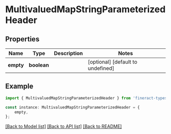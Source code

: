# MultivaluedMapStringParameterizedHeader


## Properties

Name | Type | Description | Notes
------------ | ------------- | ------------- | -------------
**empty** | **boolean** |  | [optional] [default to undefined]

## Example

```typescript
import { MultivaluedMapStringParameterizedHeader } from 'fineract-typescript-client';

const instance: MultivaluedMapStringParameterizedHeader = {
    empty,
};
```

[[Back to Model list]](../README.md#documentation-for-models) [[Back to API list]](../README.md#documentation-for-api-endpoints) [[Back to README]](../README.md)
